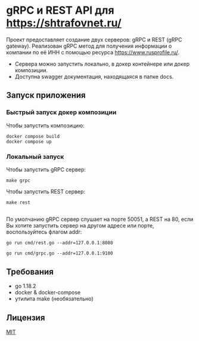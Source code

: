 # gRPC и REST API для https://shtrafovnet.ru/

Проект предоставляет создание двух серверов: gRPC и REST (gRPC gateway).
Реализован gRPC метод для получения информации о компании по её ИНН с помощью ресурса https://www.rusprofile.ru/.

- Сервера можно запустить локально, в докер контейнере или докер композиции.
- Доступна swagger документация, находящаяся в папке docs.

## Запуск приложения

### Быстрый запуск докер композиции

Чтобы запустить композицию:
```
docker compose build
docker compose up
```

### Локальный запуск

Чтобы запустить gRPC сервер:
```
make grpc
```

Чтобы запустить REST сервер:
``` 
make rest
```

##
По умолчанию gRPC сервер слушает на порте 50051, а REST на 80,
если Вы хотите запустить сервер на другом адресе или порте,
воспользуйтесь флагом addr:

```
go run cmd/rest.go --addr=127.0.0.1:8080
```

```
go run cmd/grpc.go --addr=127.0.0.1:9100
```

## Требования

- go 1.18.2
- docker & docker-compose
- утилита make (необязательно)

## Лицензия

[MIT](https://choosealicense.com/licenses/mit/)
